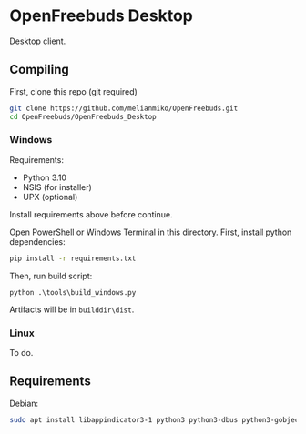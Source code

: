 
OpenFreebuds Desktop
=====================

Desktop client.

Compiling
---------

First, clone this repo (git required)
```bash
git clone https://github.com/melianmiko/OpenFreebuds.git
cd OpenFreebuds/OpenFreebuds_Desktop
```

### Windows

Requirements:
- Python 3.10
- NSIS (for installer)
- UPX (optional)

Install requirements above before continue.

Open PowerShell or Windows Terminal in this directory.
First, install python dependencies:

```bash
pip install -r requirements.txt
```

Then, run build script:

```
python .\tools\build_windows.py
```

Artifacts will be in `builddir\dist`.

### Linux

To do.

Requirements
------------

Debian:
```bash
sudo apt install libappindicator3-1 python3 python3-dbus python3-gobject
```

